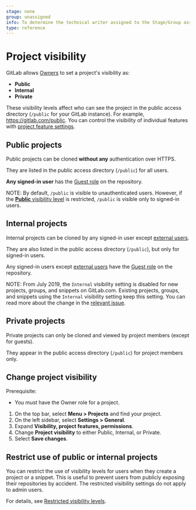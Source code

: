 ```yaml
---
stage: none
group: unassigned
info: To determine the technical writer assigned to the Stage/Group associated with this page, see https://about.gitlab.com/handbook/engineering/ux/technical-writing/#assignments
type: reference
---
```


# Project visibility

GitLab allows [Owners](../user/permissions.md) to set a project's visibility as:

- **Public**
- **Internal**
- **Private**

These visibility levels affect who can see the project in the public access directory (`/public`
for your GitLab instance). For example, <https://gitlab.com/public>.
You can control the visibility of individual features with
[project feature settings](../user/permissions.md#project-features).

## Public projects

Public projects can be cloned **without any** authentication over HTTPS.

They are listed in the public access directory (`/public`) for all users.

**Any signed-in user** has the [Guest role](../user/permissions.md) on the repository.

NOTE:
By default, `/public` is visible to unauthenticated users. However, if the
[**Public** visibility level](../user/admin_area/settings/visibility_and_access_controls.md#restrict-visibility-levels)
is restricted, `/public` is visible only to signed-in users.

## Internal projects

Internal projects can be cloned by any signed-in user except
[external users](../user/permissions.md#external-users).

They are also listed in the public access directory (`/public`), but only for signed-in users.

Any signed-in users except [external users](../user/permissions.md#external-users) have the
[Guest role](../user/permissions.md) on the repository.

NOTE:
From July 2019, the `Internal` visibility setting is disabled for new projects, groups,
and snippets on GitLab.com. Existing projects, groups, and snippets using the `Internal`
visibility setting keep this setting. You can read more about the change in the
[relevant issue](https://gitlab.com/gitlab-org/gitlab/-/issues/12388).

## Private projects

Private projects can only be cloned and viewed by project members (except for guests).

They appear in the public access directory (`/public`) for project members only.

## Change project visibility

Prerequisite:

- You must have the Owner role for a project.

1. On the top bar, select **Menu > Projects** and find your project.
1. On the left sidebar, select **Settings > General**.
1. Expand **Visibility, project features, permissions**.
1. Change **Project visibility** to either Public, Internal, or Private.
1. Select **Save changes**.

## Restrict use of public or internal projects

You can restrict the use of visibility levels for users when they create a project or a snippet.
This is useful to prevent users from publicly exposing their repositories by accident. The
restricted visibility settings do not apply to admin users.

For details, see [Restricted visibility levels](../user/admin_area/settings/visibility_and_access_controls.md#restrict-visibility-levels).

<!-- ## Troubleshooting

Include any troubleshooting steps that you can foresee. If you know beforehand what issues
one might have when setting this up, or when something is changed, or on upgrading, it's
important to describe those, too. Think of things that may go wrong and include them here.
This is important to minimize requests for support, and to avoid doc comments with
questions that you know someone might ask.

Each scenario can be a third-level heading, e.g. `### Getting error message X`.
If you have none to add when creating a doc, leave this section in place
but commented out to help encourage others to add to it in the future. -->
